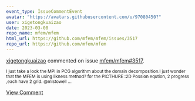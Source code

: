 ```yaml
---
event_type: IssueCommentEvent
avatar: "https://avatars.githubusercontent.com/u/97080450?"
user: xigetongkuaizao
date: 2023-03-08
repo_name: mfem/mfem
html_url: https://github.com/mfem/mfem/issues/3517
repo_url: https://github.com/mfem/mfem
---
```


<a href='https://github.com/xigetongkuaizao' target='_blank'>xigetongkuaizao</a> commented on issue <a href='https://github.com/mfem/mfem/issues/3517' target='_blank'>mfem/mfem#3517</a>.

<small>I just take a look the MPI in PCG algorithm about the domain decomposition.I just wonder that the MFEM is using likness method?  for the PICTHURE :2D Possion eqution, 2 progress ,each have 2 grid.  @mlstowell ...</small>

<a href='https://github.com/mfem/mfem/issues/3517' target='_blank'>View Comment</a>
